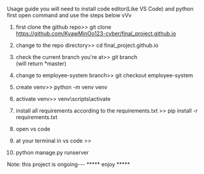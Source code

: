 Usage guide
you will need to install code editor(Like VS Code) and python first
open command and use the steps below vVv

1. first clone the github repo>>
   git clone https://github.com/KyawMinOo123-cyber/final_project.github.io

2. change to the repo directory>>
   cd final_project.github.io

3. check the current branch you're at>>
   git branch  
   (will return *master)

4. change to employee-system branch>>
   git checkout employee-system

5. create venv>>
   python -m venv venv

6. activate venv>>
   venv\scripts\activate

7. install all requirements according to the requirements.txt >>
   pip install -r requirements.txt

8. open vs code 
9. at your terminal in vs code >>
10. python manage.py runserver

Note: this project is ongoing---
***** enjoy *****

